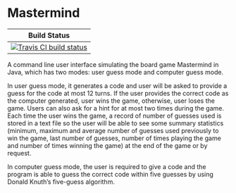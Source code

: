 # Mastermind
|Build Status| 
|:---:|
|[![Travis CI build status](https://travis-ci.org/yuhang-lin/mastermind.svg?branch=master)](https://travis-ci.org/yuhang-lin/mastermind)|

A command line user interface simulating the board game Mastermind in Java, which has two modes: user guess mode and computer guess mode. 

In user guess mode, it generates a code and user will be asked to provide a guess for the code at most 12 turns. If the user provides the correct code as the computer generated, user wins the game, otherwise, user loses the game. Users can also ask for a hint for at most two times during the game. Each time the user wins the game, a record of number of guesses used is stored in a text file so the user will be able to see some summary statistics (minimum, maximum and average number of guesses used previously to win the game, last number of guesses, number of times playing the game and number of times winning the game) at the end of the game or by request. 

In computer guess mode, the user is required to give a code and the program is able to guess the correct code within five guesses by using Donald Knuth’s five-guess algorithm. 
